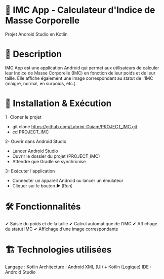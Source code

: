 # 📱 IMC App - Calculateur d'Indice de Masse Corporelle
Projet Android Studio en Kotlin

# 📌 Description
IMC App est une application Android qui permet aux utilisateurs de calculer leur Indice de Masse Corporelle (IMC) 
en fonction de leur poids et de leur taille. Elle affiche également une image correspondant au statut de l'IMC 
(maigre, normal, en surpoids, etc.).


# 🚀 Installation & Exécution

1- Cloner le projet
- git clone https://github.com/Labrini-Ouiam/PROJECT_IMC.git
- cd PROJECT_IMC

2- Ouvrir dans Android Studio
- Lancer Android Studio
- Ouvrir le dossier du projet (PROJECT_IMC)
- Attendre que Gradle se synchronise

3- Exécuter l'application
- Connecter un appareil Android ou lancer un émulateur
- Cliquer sur le bouton ▶ (Run)


# 🛠️ Fonctionnalités
✔ Saisie du poids et de la taille
✔ Calcul automatique de l'IMC
✔ Affichage du statut IMC
✔ Affichage d’une image correspondante

# 🏗️ Technologies utilisées
Langage : Kotlin
Architecture : Android XML (UI) + Kotlin (Logique)
IDE : Android Studio
  
